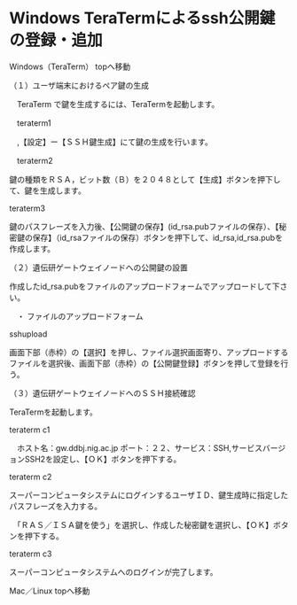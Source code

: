 
# Windows TeraTermによるssh公開鍵の登録・追加


 
Windows（TeraTerm）   topへ移動

（１）ユーザ端末におけるペア鍵の生成

　TeraTerm で鍵を生成するには、TeraTermを起動します。

　teraterm1

　,【設定】ー【ＳＳＨ鍵生成】にて鍵の生成を行います。

 

　teraterm2

  鍵の種類をＲＳＡ，ビット数（Ｂ）を２０４８として【生成】ボタンを押下して、鍵を生成します。

 

  teraterm3

  鍵のパスフレーズを入力後、【公開鍵の保存】(id_rsa.pubファイルの保存）、【秘密鍵の保存】（id_rsaファイルの保存）ボタンを押下して、id_rsa,id_rsa.pubを作成します。

 

（２）遺伝研ゲートウェイノードへの公開鍵の設置

 作成したid_rsa.pubをファイルのアップロードフォームでアップロードして下さい。

　・ ファイルのアップロードフォーム

sshupload

画面下部（赤枠）の【選択】を押し、ファイル選択画面寄り、アップロードするファイルを選択後、画面下部（赤枠）の【公開鍵登録】ボタンを押して登録を行う。

（３）遺伝研ゲートウェイノードへのＳＳＨ接続確認

TeraTermを起動します。

  teraterm c1

　ホスト名：gw.ddbj.nig.ac.jp  ポート：２２、サービス：SSH,サービスバージョンSSH2を設定し、【ＯＫ】ボタンを押下する。

  teraterm c2

   スーパーコンピュータシステムにログインするユーザＩＤ、鍵生成時に指定したパスフレーズを入力する。

　「ＲＡＳ／ＩＳＡ鍵を使う」を選択し、作成した秘密鍵を選択し、【ＯＫ】ボタンを押下する。

  teraterm c3

  スーパーコンピュータシステムへのログインが完了します。

 

 
Mac／Linux   topへ移動


 
